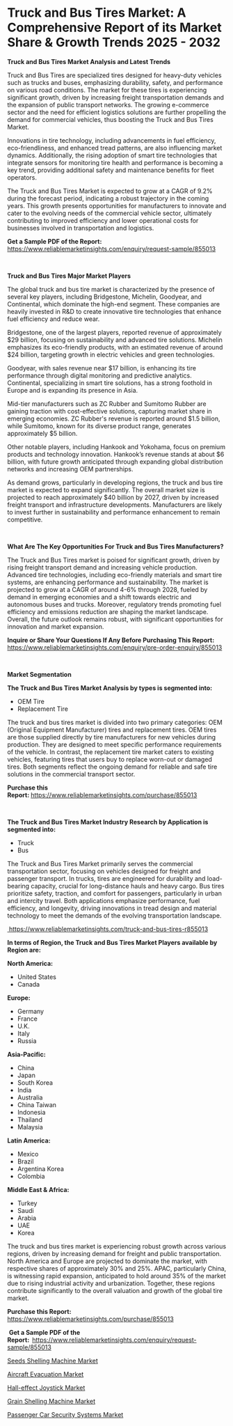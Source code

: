 <p><h1>Truck and Bus Tires Market: A Comprehensive Report of its Market Share & Growth Trends 2025 - 2032</h1></p><p><strong>Truck and Bus Tires Market Analysis and Latest Trends</strong></p>
<p><p>Truck and Bus Tires are specialized tires designed for heavy-duty vehicles such as trucks and buses, emphasizing durability, safety, and performance on various road conditions. The market for these tires is experiencing significant growth, driven by increasing freight transportation demands and the expansion of public transport networks. The growing e-commerce sector and the need for efficient logistics solutions are further propelling the demand for commercial vehicles, thus boosting the Truck and Bus Tires Market.</p><p>Innovations in tire technology, including advancements in fuel efficiency, eco-friendliness, and enhanced tread patterns, are also influencing market dynamics. Additionally, the rising adoption of smart tire technologies that integrate sensors for monitoring tire health and performance is becoming a key trend, providing additional safety and maintenance benefits for fleet operators. </p><p>The Truck and Bus Tires Market is expected to grow at a CAGR of 9.2% during the forecast period, indicating a robust trajectory in the coming years. This growth presents opportunities for manufacturers to innovate and cater to the evolving needs of the commercial vehicle sector, ultimately contributing to improved efficiency and lower operational costs for businesses involved in transportation and logistics.</p></p>
<p><strong>Get a Sample PDF of the Report:&nbsp;</strong> <a href="https://www.reliablemarketinsights.com/enquiry/request-sample/855013?utm_campaign=2609&utm_medium=2&utm_source=Github&utm_content=ia&utm_term=30032025&utm_id=truck-and-bus-tires">https://www.reliablemarketinsights.com/enquiry/request-sample/855013</a></p>
<p>&nbsp;</p>
<p><strong>Truck and Bus Tires Major Market Players</strong></p>
<p><p>The global truck and bus tire market is characterized by the presence of several key players, including Bridgestone, Michelin, Goodyear, and Continental, which dominate the high-end segment. These companies are heavily invested in R&D to create innovative tire technologies that enhance fuel efficiency and reduce wear.</p><p>Bridgestone, one of the largest players, reported revenue of approximately $29 billion, focusing on sustainability and advanced tire solutions. Michelin emphasizes its eco-friendly products, with an estimated revenue of around $24 billion, targeting growth in electric vehicles and green technologies.</p><p>Goodyear, with sales revenue near $17 billion, is enhancing its tire performance through digital monitoring and predictive analytics. Continental, specializing in smart tire solutions, has a strong foothold in Europe and is expanding its presence in Asia.</p><p>Mid-tier manufacturers such as ZC Rubber and Sumitomo Rubber are gaining traction with cost-effective solutions, capturing market share in emerging economies. ZC Rubber's revenue is reported around $1.5 billion, while Sumitomo, known for its diverse product range, generates approximately $5 billion.</p><p>Other notable players, including Hankook and Yokohama, focus on premium products and technology innovation. Hankook’s revenue stands at about $6 billion, with future growth anticipated through expanding global distribution networks and increasing OEM partnerships.</p><p>As demand grows, particularly in developing regions, the truck and bus tire market is expected to expand significantly. The overall market size is projected to reach approximately $40 billion by 2027, driven by increased freight transport and infrastructure developments. Manufacturers are likely to invest further in sustainability and performance enhancement to remain competitive.</p></p>
<p>&nbsp;</p>
<p><strong>What Are The Key Opportunities For Truck and Bus Tires Manufacturers?</strong></p>
<p><p>The Truck and Bus Tires market is poised for significant growth, driven by rising freight transport demand and increasing vehicle production. Advanced tire technologies, including eco-friendly materials and smart tire systems, are enhancing performance and sustainability. The market is projected to grow at a CAGR of around 4-6% through 2028, fueled by demand in emerging economies and a shift towards electric and autonomous buses and trucks. Moreover, regulatory trends promoting fuel efficiency and emissions reduction are shaping the market landscape. Overall, the future outlook remains robust, with significant opportunities for innovation and market expansion.</p></p>
<p><strong>Inquire or Share Your Questions If Any Before Purchasing This Report:</strong> <a href="https://www.reliablemarketinsights.com/enquiry/pre-order-enquiry/855013?utm_campaign=2609&utm_medium=2&utm_source=Github&utm_content=ia&utm_term=30032025&utm_id=truck-and-bus-tires">https://www.reliablemarketinsights.com/enquiry/pre-order-enquiry/855013</a></p>
<p>&nbsp;</p>
<p><strong>Market Segmentation</strong></p>
<p><strong>The Truck and Bus Tires Market Analysis by types is segmented into:</strong></p>
<p><ul><li>OEM Tire</li><li>Replacement Tire</li></ul></p>
<p><p>The truck and bus tires market is divided into two primary categories: OEM (Original Equipment Manufacturer) tires and replacement tires. OEM tires are those supplied directly by tire manufacturers for new vehicles during production. They are designed to meet specific performance requirements of the vehicle. In contrast, the replacement tire market caters to existing vehicles, featuring tires that users buy to replace worn-out or damaged tires. Both segments reflect the ongoing demand for reliable and safe tire solutions in the commercial transport sector.</p></p>
<p><strong>Purchase this Report:&nbsp;</strong><a href="https://www.reliablemarketinsights.com/purchase/855013?utm_campaign=2609&utm_medium=2&utm_source=Github&utm_content=ia&utm_term=30032025&utm_id=truck-and-bus-tires">https://www.reliablemarketinsights.com/purchase/855013</a></p>
<p>&nbsp;</p>
<p><strong>The Truck and Bus Tires Market Industry Research by Application is segmented into:</strong></p>
<p><ul><li>Truck</li><li>Bus</li></ul></p>
<p><p>The Truck and Bus Tires Market primarily serves the commercial transportation sector, focusing on vehicles designed for freight and passenger transport. In trucks, tires are engineered for durability and load-bearing capacity, crucial for long-distance hauls and heavy cargo. Bus tires prioritize safety, traction, and comfort for passengers, particularly in urban and intercity travel. Both applications emphasize performance, fuel efficiency, and longevity, driving innovations in tread design and material technology to meet the demands of the evolving transportation landscape.</p></p>
<p><a href="https://www.reliablemarketinsights.com/truck-and-bus-tires-r855013?utm_campaign=2609&utm_medium=2&utm_source=Github&utm_content=ia&utm_term=30032025&utm_id=truck-and-bus-tires">&nbsp;https://www.reliablemarketinsights.com/truck-and-bus-tires-r855013</a></p>
<p><strong>In terms of Region, the Truck and Bus Tires Market Players available by Region are:</strong></p>
<p>
    <p> <strong> North America: </strong>
        <ul>
            <li>United States</li>
            <li>Canada</li>
        </ul>
        </p> 
    <p> <strong> Europe: </strong>
        <ul>
            <li>Germany</li>
            <li>France</li>
            <li>U.K.</li>
            <li>Italy</li>
            <li>Russia</li>
        </ul>
        </p> 
    <p> <strong> Asia-Pacific: </strong>
        <ul>
            <li>China</li>
            <li>Japan</li>
            <li>South Korea</li>
            <li>India</li>
            <li>Australia</li>
            <li>China Taiwan</li>
            <li>Indonesia</li>
            <li>Thailand</li>
            <li>Malaysia</li>
        </ul>
        </p> 
    <p> <strong> Latin America: </strong>
        <ul>
            <li>Mexico</li>
            <li>Brazil</li>
            <li>Argentina Korea</li>
            <li>Colombia</li>
        </ul>
        </p> 
    <p> <strong> Middle East & Africa: </strong>
        <ul>
            <li>Turkey</li>
            <li>Saudi</li>
            <li>Arabia</li>
            <li>UAE</li>
            <li>Korea</li>
        </ul>
    </p>
    </p>
<p><p>The truck and bus tires market is experiencing robust growth across various regions, driven by increasing demand for freight and public transportation. North America and Europe are projected to dominate the market, with respective shares of approximately 30% and 25%. APAC, particularly China, is witnessing rapid expansion, anticipated to hold around 35% of the market due to rising industrial activity and urbanization. Together, these regions contribute significantly to the overall valuation and growth of the global tire market.</p></p>
<p><strong>Purchase this Report: </strong><a href="https://www.reliablemarketinsights.com/purchase/855013?utm_campaign=2609&utm_medium=2&utm_source=Github&utm_content=ia&utm_term=30032025&utm_id=truck-and-bus-tires">https://www.reliablemarketinsights.com/purchase/855013</a></p>
<p>&nbsp;<strong>Get a Sample PDF of the Report:&nbsp;&nbsp;</strong><a href="https://www.reliablemarketinsights.com/enquiry/request-sample/855013?utm_campaign=2609&utm_medium=2&utm_source=Github&utm_content=ia&utm_term=30032025&utm_id=truck-and-bus-tires">https://www.reliablemarketinsights.com/enquiry/request-sample/855013</a></p>
<p><strong></strong></p>
<p><p><a href="https://www.linkedin.com/pulse/future-trends-revenue-forecast-cagr-67-seeds-shelling-machine-7id4e?utm_campaign=2609&utm_medium=2&utm_source=Github&utm_content=ia&utm_term=30032025&utm_id=truck-and-bus-tires">Seeds Shelling Machine Market</a></p><p><a href="https://github.com/lisaeichler20775/Market-Research-Report-List-1/blob/main/aircraft-evacuation-market.md?utm_campaign=2609&utm_medium=2&utm_source=Github&utm_content=ia&utm_term=30032025&utm_id=truck-and-bus-tires">Aircraft Evacuation Market</a></p><p><a href="https://www.linkedin.com/pulse/global-hall-effect-joystick-137-cagr-forecast-2025-2032-mark-cube-4pdxe?utm_campaign=2609&utm_medium=2&utm_source=Github&utm_content=ia&utm_term=30032025&utm_id=truck-and-bus-tires">Hall-effect Joystick Market</a></p><p><a href="https://www.linkedin.com/pulse/grain-shelling-machine-market-size-share-analysis-growth-c3rse?utm_campaign=2609&utm_medium=2&utm_source=Github&utm_content=ia&utm_term=30032025&utm_id=truck-and-bus-tires">Grain Shelling Machine Market</a></p><p><a href="https://github.com/yankimber90yankim/Market-Research-Report-List-1/blob/main/passenger-car-security-systems-market.md?utm_campaign=2609&utm_medium=2&utm_source=Github&utm_content=ia&utm_term=30032025&utm_id=truck-and-bus-tires">Passenger Car Security Systems Market</a></p></p>